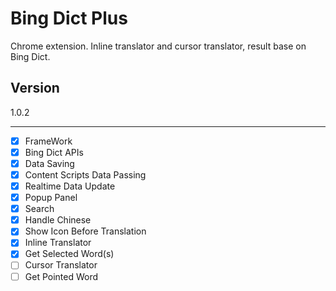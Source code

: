 Bing Dict Plus
==============

Chrome extension. Inline translator and cursor translator, result base on Bing Dict.

Version
-------

1.0.2

-------

- [x] FrameWork
 - [x] Bing Dict APIs
 - [x] Data Saving
 - [x] Content Scripts Data Passing
 - [x] Realtime Data Update
 - [x] Popup Panel
  - [x] Search
  - [x] Handle Chinese
  - [x] Show Icon Before Translation
- [x] Inline Translator
 - [x] Get Selected Word(s)
- [ ] Cursor Translator
 - [ ] Get Pointed Word